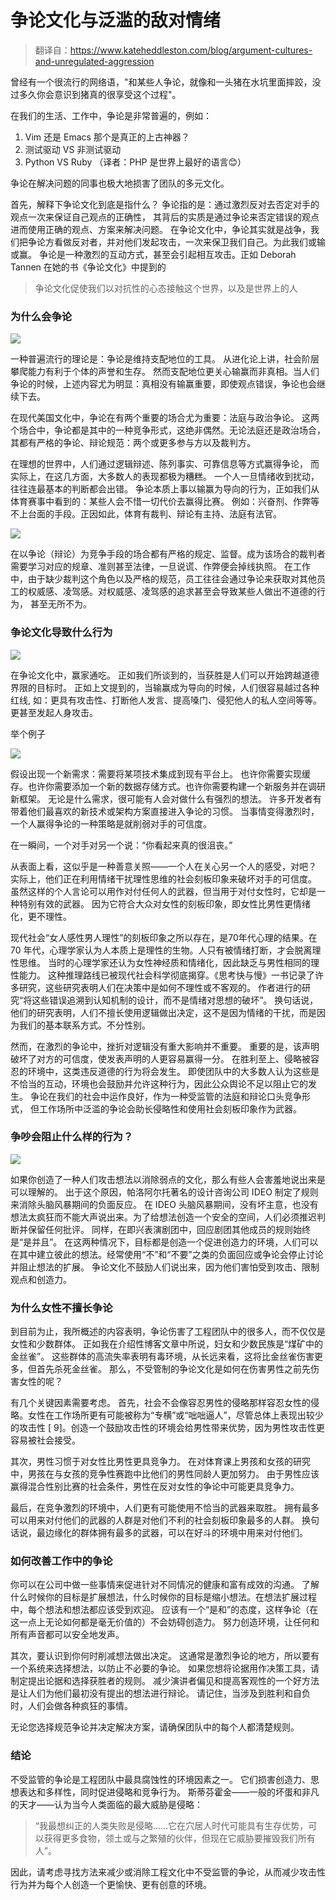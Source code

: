 # 争论文化与泛滥的敌对情绪

> 翻译自：https://www.kateheddleston.com/blog/argument-cultures-and-unregulated-aggression

曾经有一个很流行的网络语，"和某些人争论，就像和一头猪在水坑里面摔跤，没过多久你会意识到猪真的很享受这个过程"。

在我们的生活、工作中，争论是非常普遍的，例如：

1. Vim 还是 Emacs 那个是真正的上古神器？
2. 测试驱动 VS 非测试驱动
3. Python VS Ruby （译者：PHP 是世界上最好的语言😊）

争论在解决问题的同事也极大地损害了团队的多元文化。

首先，解释下争论文化到底是指什么？
争论指的是：通过激烈反对去否定对手的观点一次来保证自己观点的正确性，
其背后的实质是通过争论来否定错误的观点进而使用正确的观点、方案来解决问题。
在争论文化中，争论其实就是战争，我们把争论方看做反对者，并对他们发起攻击，一次来保卫我们自己。为此我们或输或赢。
争论是一种激烈的互动方式，甚至会引起相互攻击。正如 Deborah Tannen 在她的书《争论文化》中提到的

> 争论文化促使我们以对抗性的心态接触这个世界，以及是世界上的人


### 为什么会争论

![](https://fudongdong-statics.oss-cn-beijing.aliyuncs.com/images/20220313/7a40e1c6b1b34191a43b2c7cc2073eaa.png?x-oss-process=style/z.wiki)

一种普遍流行的理论是：争论是维持支配地位的工具。
从进化论上讲，社会阶层攀爬能力有利于个体的声誉和生存。
然而支配地位更关心输赢而非真相。当人们争论的时候，上述内容尤为明显：真相没有输赢重要，即使观点错误，争论也会继续下去。

在现代美国文化中，争论在有两个重要的场合尤为重要：法庭与政治争论。
这两个场合中，争论都是其中的一种竞争形式，这绝非偶然。无论法庭还是政治场合，其都有严格的争论、辩论规范：两个或更多参与方以及裁判方。

在理想的世界中，人们通过逻辑辩述、陈列事实、可靠信息等方式赢得争论，
而实际上，在这几方面，大多数人的表现都极为糟糕。
一个人一旦情绪收到扰动，往往连最基本的判断都会出错。
争论本质上事以输赢为导向的行为，正如我们从体育赛事中看到的：某些人会不惜一切代价去赢得比赛。
例如：兴奋剂、作弊等不上台面的手段。正因如此，体育有裁判、辩论有主持、法庭有法官。

![](https://fudongdong-statics.oss-cn-beijing.aliyuncs.com/images/20220313/1d82cf939fb24992975b9c6b97ada588.png?x-oss-process=style/z.wiki)


在以争论（辩论）为竞争手段的场合都有严格的规定、监督。成为该场合的裁判者需要学习对应的规章、准则甚至法律，一旦说谎、作弊便会掉线执照。
在工作中，由于缺少裁判这个角色以及严格的规范，员工往往会通过争论来获取对其他员工的权威感、凌驾感。对权威感、凌驾感的追求甚至会导致某些人做出不道德的行为，
甚至无所不为。

### 争论文化导致什么行为

![](https://fudongdong-statics.oss-cn-beijing.aliyuncs.com/images/20220313/fcd22903cd3541dcbaad49c8b09a16f1.png?x-oss-process=style/z.wiki)


在争论文化中，赢家通吃。
正如我们所谈到的，当获胜是人们可以开始跨越道德界限的目标时。
正如上文提到的，当输赢成为导向的时候，人们很容易越过各种红线,
如：更具有攻击性、打断他人发言、提高嗓门、侵犯他人的私人空间等等。
更甚至发起人身攻击。

举个例子

![](https://fudongdong-statics.oss-cn-beijing.aliyuncs.com/images/20220313/8c46f7b930654a65b65d0d5703036f4f.png?x-oss-process=style/z.wiki)


假设出现一个新需求：需要将某项技术集成到现有平台上。
也许你需要实现缓存。也许你需要添加一个新的数据存储方式。也许你需要构建一个新服务并在调研新框架。
无论是什么需求，很可能有人会对做什么有强烈的想法。
许多开发者有带着他们最喜欢的新技术或架构方案直接进入争论的习惯。
当事情变得激烈时，一个人赢得争论的一种策略是就削弱对手的可信度。

在一瞬间，一个对手对另一个说：“你看起来真的很沮丧。”

从表面上看，这似乎是一种善意关照——一个人在关心另一个人的感受，对吧？
实际上，他们正在利用情绪干扰理性思维的社会刻板印象来破坏对手的可信度。
虽然这样的个人言论可以用作对付任何人的武器，但当用于对付女性时，它却是一种特别有效的武器。
因为它符合大众对女性的刻板印象，即女性比男性更情绪化，更不理性。

现代社会“女人感性男人理性”的刻板印象之所以存在，是70年代心理的结果。在 70 年代，心理学家认为人本质上是理性的生物。人只有被情绪打断，才会脱离理性思维。
当时的心理学家还认为女性神经质和情绪化，因此缺乏与男性相同的理性能力。
这种推理路线已被现代社会科学彻底揭穿。《思考快与慢》一书记录了许多研究，这些研究表明人们在决策中是如何不理性或不客观的。
作者进行的研究“将这些错误追溯到认知机制的设计，而不是情绪对思想的破坏”。
换句话说，他们的研究表明，人们不擅长使用逻辑做出决定，这不是因为情绪的干扰，而是因为我们的基本联系方式。不分性别。

然而，在激烈的争论中，挫折对逻辑没有重大影响并不重要。
重要的是，该声明破坏了对方的可信度，使发表声明的人更容易赢得一分。
在胜利至上、侵略被容忍的环境中，这类违反道德的行为将会发生。
即使团队中的大多数人认为这些是不恰当的互动，环境也会鼓励并允许这种行为，因此公众舆论不足以阻止它的发生。
争论在我们的社会中运作良好，作为一种受监管的法庭和辩论口头竞争形式，
但工作场所中泛滥的争论会助长侵略性和使用社会刻板印象作为武器。

### 争吵会阻止什么样的行为？

![](https://fudongdong-statics.oss-cn-beijing.aliyuncs.com/images/20220313/7b9fc7ea486940e3a03522c5fa58acaa.png?x-oss-process=style/z.wiki)

如果你创造了一种人们攻击想法以消除弱点的文化，那么有些人会害羞地说出来是可以理解的。
出于这个原因，帕洛阿尔托著名的设计咨询公司 IDEO 制定了规则来消除头脑风暴期间的负面反应。
在 IDEO 头脑风暴期间，没有坏主意，也没有想法太疯狂而不能大声说出来。为了给想法创造一个安全的空间，人们必须推迟判断并保留任何批评。
同样，在即兴表演剧团中，回应剧团其他成员的规则始终是“是并且”。
在这两种情况下，目标都是创造一个促进创造力的环境，人们可以在其中建立彼此的想法。经常使用“不”和“不要”之类的负面回应或争论会停止讨论并阻止想法的扩展。
争论文化不鼓励人们说出来，因为他们害怕受到攻击、限制观点和创造力。

### 为什么女性不擅长争论

到目前为止，我所概述的内容表明，争论伤害了工程团队中的很多人，而不仅仅是女性和少数群体。
正如我在介绍性博客文章中所说，妇女和少数民族是“煤矿中的金丝雀”。
这些群体的高流失率表明有毒环境，从长远来看，这将比金丝雀伤害更多，但首先杀死金丝雀。
那么，不受管制的争论文化是如何在伤害男性之前先伤害女性的呢？

有几个关键因素需要考虑。
首先，社会不会像容忍男性的侵略那样容忍女性的侵略。女性在工作场所更有可能被称为“专横”或“咄咄逼人”，尽管总体上表现出较少的攻击性 [ 9]。创造一个鼓励攻击性的环境会给男性带来优势，因为男性攻击性更容易被社会接受。

其次，男性习惯于对女性比男性更具竞争力。
在对体育课上男孩和女孩的研究中，男孩在与女孩的竞争性赛跑中比他们的男性同龄人更加努力。
由于男性应该赢得混合性别比赛的社会条件，男性在反对女性的争论中可能更具竞争力。

最后，在竞争激烈的环境中，人们更有可能使用不恰当的武器来取胜。
拥有最多可以用来对付他们的武器的人群是对他们不利的社会刻板印象最多的人群。
换句话说，最边缘化的群体拥有最多的武器，可以在好斗的环境中用来对付他们。

### 如何改善工作中的争论

你可以在公司中做一些事情来促进针对不同情况的健康和富有成效的沟通。
了解什么时候你的目标是扩展想法，什么时候你的目标是缩小想法。在想法扩展过程中，每个想法和想法都应该受到欢迎。
应该有一个“是和”的态度，这样争论（在这一点上无论如何都是毫无价值的）不会妨碍创造力。
努力创造环境，让任何和所有声音都可以安全地发声。


其次，要认识到你何时削减想法做出决定。
这通常是激烈争论的地方，所以要有一个系统来选择想法，以防止不必要的争论。
如果您想将论据用作决策工具，请制定提出论据和选择获胜者的规则。
减少演讲者偏见和提高客观性的一个好方法是让人们为他们最初没有提出的想法进行辩论。
请记住，当涉及到胜利和自负时，人们会做各种疯狂的事情。

无论您选择规范争论并决定解决方案，请确保团队中的每个人都清楚规则。

### 结论

不受监管的争论是工程团队中最具腐蚀性的环境因素之一。
它们损害创造力、思想表达和多样性，同时促进侵略和竞争行为。
斯蒂芬霍金——一般的坏蛋和非凡的天才——认为当今人类面临的最大威胁是侵略：

> “我最想纠正的人类失败是侵略......它在穴居人时代可能具有生存优势，可以获得更多食物，领土或与之繁殖的伙伴，但现在它威胁要摧毁我们所有人”。

因此，请考虑寻找方法来减少或消除工程文化中不受监管的争论，从而减少攻击性行为并为每个人创造一个更愉快、更有创意的环境。


